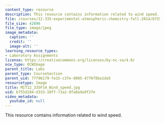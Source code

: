 ```yaml
---
content_type: resource
description: This resource contains information related to wind speed.
file: /courses/12-335-experimental-atmospheric-chemistry-fall-2014/b755d184d33310f773a28fa8a9a9f2fe_MIT12_335F14_Wind_speed.jpg
file_size: 42896
file_type: image/jpeg
image_metadata:
  caption: ''
  credit: ''
  image-alt: ''
learning_resource_types:
- Laboratory Assignments
license: https://creativecommons.org/licenses/by-nc-sa/4.0/
ocw_type: OCWImage
parent_title: Labs
parent_type: CourseSection
parent_uid: 77f96179-fe15-c37e-d905-4776f8ba1da5
resourcetype: Image
title: MIT12_335F14_Wind_speed.jpg
uid: b755d184-d333-10f7-73a2-8fa8a9a9f2fe
video_metadata:
  youtube_id: null
---
```

This resource contains information related to wind speed.